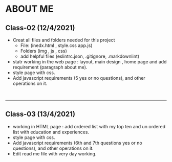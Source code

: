 # ABOUT ME
## Class-02 (12/4/2021)

* Creat all files and folders needed for this project  
    * File: (inedx.html , style.css app.js)
    * Folders (img , js , css)
    * add helpful files (eslintrc.json, .gitignore, .markdownlint)
* statr working in the web page : layout, main design , home page and add requirement (paragraph about me).
* style page with css.
* Add javascript requirements (5 yes or no questions),
and other operations on it.
<br>
<hr>

## Class-03 (13/4/2021)

* working in HTML page : add ordered list with my top ten and un ordered list with education and experiences.
* style page with css.
* Add javascript requirements (6th and 7th questions yes or no questions), and other operations on it.
* Edit read me file with very day working.
